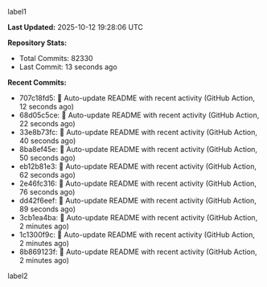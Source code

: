 
label1 
<!-- ACTIVITY_START -->
**Last Updated:** 2025-10-12 19:28:06 UTC

**Repository Stats:**
- Total Commits: 82330
- Last Commit: 13 seconds ago

**Recent Commits:**
- 707c18fd5: 🤖 Auto-update README with recent activity (GitHub Action, 12 seconds ago)
- 68d05c5ce: 🤖 Auto-update README with recent activity (GitHub Action, 22 seconds ago)
- 33e8b73fc: 🤖 Auto-update README with recent activity (GitHub Action, 40 seconds ago)
- 8ba8ef45e: 🤖 Auto-update README with recent activity (GitHub Action, 50 seconds ago)
- eb12b81e3: 🤖 Auto-update README with recent activity (GitHub Action, 62 seconds ago)
- 2e46fc316: 🤖 Auto-update README with recent activity (GitHub Action, 76 seconds ago)
- dd42f6eef: 🤖 Auto-update README with recent activity (GitHub Action, 89 seconds ago)
- 3cb1ea4ba: 🤖 Auto-update README with recent activity (GitHub Action, 2 minutes ago)
- 1c1300f9c: 🤖 Auto-update README with recent activity (GitHub Action, 2 minutes ago)
- 8b869123f: 🤖 Auto-update README with recent activity (GitHub Action, 2 minutes ago)
<!-- ACTIVITY_END -->

label2
